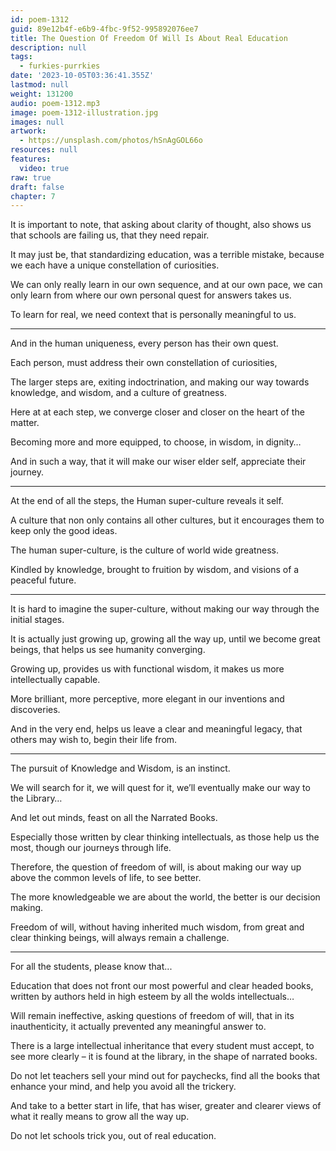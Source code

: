 ```yaml
---
id: poem-1312
guid: 89e12b4f-e6b9-4fbc-9f52-995892076ee7
title: The Question Of Freedom Of Will Is About Real Education
description: null
tags:
  - furkies-purrkies
date: '2023-10-05T03:36:41.355Z'
lastmod: null
weight: 131200
audio: poem-1312.mp3
image: poem-1312-illustration.jpg
images: null
artwork:
  - https://unsplash.com/photos/hSnAgGOL66o
resources: null
features:
  video: true
raw: true
draft: false
chapter: 7
---
```


It is important to note, that asking about clarity of thought,
also shows us that schools are failing us, that they need repair.

It may just be, that standardizing education, was a terrible mistake,
because we each have a unique constellation of curiosities.

We can only really learn in our own sequence, and at our own pace,
we can only learn from where our own personal quest for answers takes us.

To learn for real,
we need context that is personally meaningful to us.

---

And in the human uniqueness,
every person has their own quest.

Each person,
must address their own constellation of curiosities,

The larger steps are, exiting indoctrination,
and making our way towards knowledge, and wisdom, and a culture of greatness.

Here at at each step,
we converge closer and closer on the heart of the matter.

Becoming more and more equipped,
to choose, in wisdom, in dignity…

And in such a way,
that it will make our wiser elder self, appreciate their journey.

---

At the end of all the steps,
the Human super-culture reveals it self.

A culture that non only contains all other cultures,
but it encourages them to keep only the good ideas.

The human super-culture,
is the culture of world wide greatness.

Kindled by knowledge,
brought to fruition by wisdom, and visions of a peaceful future.

---

It is hard to imagine the super-culture,
without making our way through the initial stages.

It is actually just growing up, growing all the way up,
until we become great beings, that helps us see humanity converging.

Growing up, provides us with functional wisdom,
it makes us more intellectually capable.

More brilliant, more perceptive,
more elegant in our inventions and discoveries.

And in the very end, helps us leave a clear and meaningful legacy,
that others may wish to, begin their life from.

---

The pursuit of Knowledge and Wisdom,
is an instinct.

We will search for it, we will quest for it,
we’ll eventually make our way to the Library…

And let out minds,
feast on all the Narrated Books.

Especially those written by clear thinking intellectuals,
as those help us the most, though our journeys through life.

Therefore, the question of freedom of will,
is about making our way up above the common levels of life, to see better.

The more knowledgeable we are about the world,
the better is our decision making.

Freedom of will, without having inherited much wisdom,
from great and clear thinking beings, will always remain a challenge.

---

For all the students,
please know that...

Education that does not front our most powerful and clear headed books,
written by authors held in high esteem by all the wolds intellectuals…

Will remain ineffective, asking questions of freedom of will,
that in its inauthenticity, it actually prevented any meaningful answer to.

There is a large intellectual inheritance that every student must accept,
to see more clearly – it is found at the library, in the shape of narrated books.

Do not let teachers sell your mind out for paychecks,
find all the books that enhance your mind, and help you avoid all the trickery.

And take to a better start in life,
that has wiser, greater and clearer views of what it really means to grow all the way up.

Do not let schools trick you,
out of real education.
